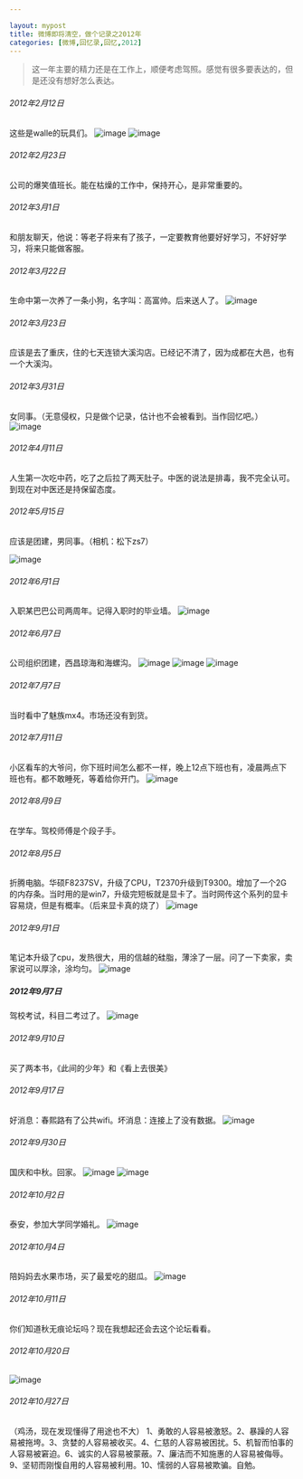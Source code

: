 ```yaml
---

layout: mypost 
title: 微博即将清空，做个记录之2012年
categories: [微博,回忆录,回忆,2012]
---
```


> 这一年主要的精力还是在工作上，顺便考虑驾照。感觉有很多要表达的，但是还没有想好怎么表达。

###### 2012年2月12日

这些是walle的玩具们。
![image](https://www.wuyeso.com/i/zb_users/upload/2024/07/202407221721634131116907.jpg)
![image](https://www.wuyeso.com/i/zb_users/upload/2024/07/202407221721635311647404.jpg)

###### 2012年2月23日

公司的爆笑值班长。能在枯燥的工作中，保持开心，是非常重要的。

###### 2012年3月1日
和朋友聊天，他说：等老子将来有了孩子，一定要教育他要好好学习，不好好学习，将来只能做客服。

###### 2012年3月22日
生命中第一次养了一条小狗，名字叫：高富帅。后来送人了。
![image](https://www.wuyeso.com/i/zb_users/upload/2024/07/202407221721635450380245.jpg)

###### 2012年3月23日
应该是去了重庆，住的七天连锁大溪沟店。已经记不清了，因为成都在大邑，也有一个大溪沟。

###### 2012年3月31日
女同事。（无意侵权，只是做个记录，估计也不会被看到。当作回忆吧。）
![image](https://www.wuyeso.com/i/zb_users/upload/2024/07/202407221721635566594972.jpg)


###### 2012年4月11日
人生第一次吃中药，吃了之后拉了两天肚子。中医的说法是排毒，我不完全认可。到现在对中医还是持保留态度。

###### 2012年5月15日
应该是团建，男同事。（相机：松下zs7）

![image](https://www.wuyeso.com/i/zb_users/upload/2024/07/202407221721635619873748.jpg)

###### 2012年6月1日
入职某巴巴公司两周年。记得入职时的毕业墙。
![image](https://www.wuyeso.com/i/zb_users/upload/2024/07/202407221721635668217430.jpg)

###### 2012年6月7日
公司组织团建，西昌琼海和海螺沟。
![image](https://www.wuyeso.com/i/zb_users/upload/2024/07/202407221721635893870112.jpg)
![image](https://www.wuyeso.com/i/zb_users/upload/2024/07/202407221721635893414407.jpg)
![image](https://www.wuyeso.com/i/zb_users/upload/2024/07/202407221721635893690419.jpg)

###### 2012年7月7日
当时看中了魅族mx4。市场还没有到货。

###### 2012年7月11日
小区看车的大爷问，你下班时间怎么都不一样，晚上12点下班也有，凌晨两点下班也有。都不敢睡死，等着给你开门。
![image](https://www.wuyeso.com/i/zb_users/upload/2024/07/202407221721636198423370.jpg)

###### 2012年8月9日
在学车。驾校师傅是个段子手。

###### 2012年8月5日
折腾电脑。华硕F8237SV，升级了CPU，T2370升级到T9300。增加了一个2G的内存条。当时用的是win7，升级完短板就是显卡了。当时网传这个系列的显卡容易烧，但是有概率。（后来显卡真的烧了）
![image](https://www.wuyeso.com/i/zb_users/upload/2024/07/202407221721636316725550.jpg)

###### 2012年9月1日
笔记本升级了cpu，发热很大，用的信越的硅脂，薄涂了一层。问了一下卖家，卖家说可以厚涂，涂均匀。
![image](https://www.wuyeso.com/i/zb_users/upload/2024/07/202407221721636347364927.jpg)

##### 2012年9月7日
驾校考试，科目二考过了。
![image](https://www.wuyeso.com/i/zb_users/upload/2024/07/202407221721636278302224.jpg)

###### 2012年9月10日
买了两本书，《此间的少年》和《看上去很美》

###### 2012年9月17日
好消息：春熙路有了公共wifi。坏消息：连接上了没有数据。
![image](https://www.wuyeso.com/i/zb_users/upload/2024/07/202407221721636604284049.jpg)

###### 2012年9月30日
国庆和中秋。回家。
![image](https://www.wuyeso.com/i/zb_users/upload/2024/07/202407221721636647250803.jpg)
![image](https://www.wuyeso.com/i/zb_users/upload/2024/07/202407221721636647834031.jpg)

###### 2012年10月2日
泰安，参加大学同学婚礼。
![image](https://www.wuyeso.com/i/zb_users/upload/2024/07/202407221721636944504149.jpg)

###### 2012年10月4日
陪妈妈去水果市场，买了最爱吃的甜瓜。
![image](https://www.wuyeso.com/i/zb_users/upload/2024/07/202407221721637030317223.jpg)

###### 2012年10月11日
你们知道秋无痕论坛吗？现在我想起还会去这个论坛看看。

###### 2012年10月20日

![image](https://www.wuyeso.com/i/zb_users/upload/2024/07/202407221721636994313259.jpg)

###### 2012年10月27日
（鸡汤，现在发现懂得了用途也不大）
1、勇敢的人容易被激怒。2、暴躁的人容易被拖垮。3、贪婪的人容易被收买。4、仁慈的人容易被困扰。5、机智而怕事的人容易被窘迫。6、诚实的人容易被蒙蔽。7、廉洁而不知施惠的人容易被侮辱。9、坚韧而刚愎自用的人容易被利用。10、懦弱的人容易被欺骗。自勉。 
